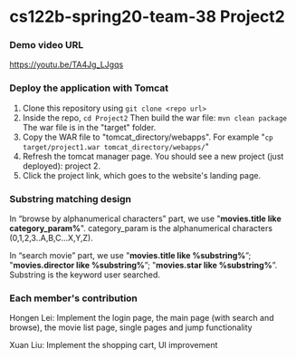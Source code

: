 # cs122b-spring20-team-38 Project2

### Demo video URL

https://youtu.be/TA4Jg_LJgqs

### Deploy the application with Tomcat

1.  Clone this repository using  `git clone <repo url>`
2.  Inside the repo,  `cd Project2`  Then build the war file:  `mvn clean package`  The war file is in the "target" folder.
3.  Copy the WAR file to "tomcat_directory/webapps". For example "`cp target/project1.war tomcat_directory/webapps/`"
4.  Refresh the tomcat manager page. You should see a new project (just deployed): project 2.
5.  Click the project link, which goes to the website's landing page.

### Substring matching design

In “browse by alphanumerical characters” part, we use "**movies.title like category_param%**". category_param is the alphanumerical characters (0,1,2,3..A,B,C...X,Y,Z).

In “search movie” part, we use "**movies.title like %substring%**”; "**movies.director like %substring%**”; "**movies.star like %substring%**”. Substring is the keyword user searched.

### Each member's contribution

Hongen Lei: Implement the login page, the main page (with search and browse), the movie list page, single pages and jump functionality

Xuan Liu: Implement the shopping cart, UI improvement